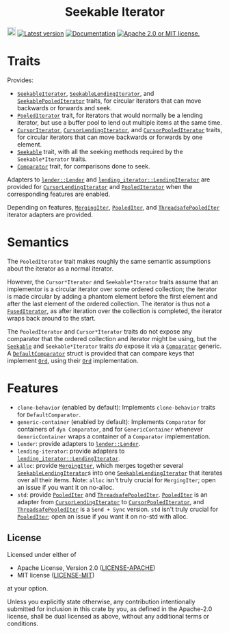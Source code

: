 <div align="center" class="rustdoc-hidden">
<h1> Seekable Iterator </h1>
</div>

[<img alt="github" src="https://img.shields.io/badge/github-seekable--iterator-08f?logo=github" height="20">](https://github.com/robofinch/seekable-iterator/)
[![Latest version](https://img.shields.io/crates/v/seekable-iterator.svg)](https://crates.io/crates/seekable-iterator)
[![Documentation](https://img.shields.io/docsrs/seekable-iterator)](https://docs.rs/seekable-iterator/0)
[![Apache 2.0 or MIT license.](https://img.shields.io/badge/license-Apache--2.0_OR_MIT-blue.svg)](#license)

# Traits

Provides:
  - [`SeekableIterator`], [`SeekableLendingIterator`], and [`SeekablePooledIterator`] traits, for
    circular iterators that can move backwards or forwards and seek.
  - [`PooledIterator`] trait, for iterators that would normally be a lending iterator, but use a
    buffer pool to lend out multiple items at the same time.
  - [`CursorIterator`], [`CursorLendingIterator`], and [`CursorPooledIterator`] traits, for
    circular iterators that can move backwards or forwards by one element.
  - [`Seekable`] trait, with all the seeking methods required by the `Seekable*Iterator` traits.
  - [`Comparator`] trait, for comparisons done to seek.

Adapters to [`lender::Lender`] and [`lending_iterator::LendingIterator`] are provided for
[`CursorLendingIterator`] and [`PooledIterator`] when the corresponding features are enabled.

Depending on features, [`MergingIter`], [`PooledIter`], and [`ThreadsafePooledIter`] iterator
adapters are provided.

# Semantics

The `PooledIterator` trait makes roughly the same semantic assumptions about the iterator as
a normal iterator.

However, the `Cursor*Iterator` and `Seekable*Iterator` traits assume that an implementor is a
circular iterator over some ordered collection; the iterator is made circular by adding a phantom
element before the first element and after the last element of the ordered collection. The iterator
is thus not a [`FusedIterator`], as after iteration over the collection is completed, the iterator
wraps back around to the start.

The `PooledIterator` and `Cursor*Iterator` traits do not expose any comparator that the ordered
collection and iterator might be using, but the [`Seekable`] and `Seekable*Iterator` traits _do_
expose it via a [`Comparator`] generic. A [`DefaultComparator`] struct is provided that can compare
keys that implement [`Ord`], using their [`Ord`] implementation.

# Features

- `clone-behavior` (enabled by default): Implements `clone-behavior` traits for `DefaultComparator`.
- `generic-container` (enabled by default): Implements `Comparator` for containers of
  `dyn Comparator`, and for `GenericContainer` whenever `GenericContainer` wraps a container of a
  `Comparator` implementation.
- `lender`: provide adapters to [`lender::Lender`].
- `lending-iterator`: provide adapters to [`lending_iterator::LendingIterator`].
- `alloc`: provide [`MergingIter`], which merges together several
  [`SeekableLendingIterator`]s into one [`SeekableLendingIterator`] that iterates over all their
  items. Note: `alloc` isn't truly crucial for `MergingIter`; open an issue if you want it on
  no-alloc.
- `std`: provide [`PooledIter`] and [`ThreadsafePooledIter`]. [`PooledIter`] is an adapter
  from [`CursorLendingIterator`] to [`CursorPooledIterator`], and [`ThreadsafePooledIter`] is a
  `Send + Sync` version. `std` isn't truly crucial for [`PooledIter`]; open an issue if you want
  it on no-std with alloc.

## License

Licensed under either of

* Apache License, Version 2.0 ([LICENSE-APACHE][])
* MIT license ([LICENSE-MIT][])

at your option.

Unless you explicitly state otherwise, any contribution intentionally submitted for inclusion in
this crate by you, as defined in the Apache-2.0 license, shall be dual licensed as above, without
any additional terms or conditions.

[LICENSE-APACHE]: LICENSE-APACHE
[LICENSE-MIT]: LICENSE-MIT

[`PooledIterator`]: https://docs.rs/seekable-iterator/0/seekable_iterator/trait.PooledIterator.html

[`SeekableIterator`]: https://docs.rs/seekable-iterator/0/seekable_iterator/trait.SeekableIterator.html
[`SeekableLendingIterator`]: https://docs.rs/seekable-iterator/0/seekable_iterator/trait.SeekableLendingIterator.html
[`SeekablePooledIterator`]: https://docs.rs/seekable-iterator/0/seekable_iterator/trait.SeekablePooledIterator.html

[`CursorIterator`]: https://docs.rs/seekable-iterator/0/seekable_iterator/trait.CursorIterator.html
[`CursorLendingIterator`]: https://docs.rs/seekable-iterator/0/seekable_iterator/trait.CursorLendingIterator.html
[`CursorPooledIterator`]: https://docs.rs/seekable-iterator/0/seekable_iterator/trait.CursorPooledIterator.html

[`Seekable`]: https://docs.rs/seekable-iterator/0/seekable_iterator/trait.Seekable.html
[`Comparator`]: https://docs.rs/seekable-iterator/0/seekable_iterator/trait.Comparator.html
[`DefaultComparator`]: https://docs.rs/seekable-iterator/0/seekable_iterator/struct.DefaultComparator.html

[`MergingIter`]: https://docs.rs/seekable-iterator/0/seekable_iterator/struct.MergingIter.html
[`PooledIter`]: https://docs.rs/seekable-iterator/0/seekable_iterator/struct.PooledIter.html
[`ThreadsafePooledIter`]: https://docs.rs/seekable-iterator/0/seekable_iterator/struct.ThreadsafePooledIter.html

[`Ord`]: https://doc.rust-lang.org/std/cmp/trait.Ord.html
[`FusedIterator`]: https://doc.rust-lang.org/std/iter/trait.FusedIterator.html
[`lender::Lender`]: https://docs.rs/lender/0.3.2/lender/trait.Lender.html
[`lending_iterator::LendingIterator`]: https://docs.rs/lending-iterator/0.1.7/lending_iterator/trait.LendingIterator.html
